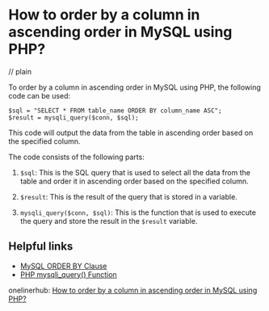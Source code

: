 # How to order by a column in ascending order in MySQL using PHP?
// plain

To order by a column in ascending order in MySQL using PHP, the following code can be used:

```
$sql = "SELECT * FROM table_name ORDER BY column_name ASC";
$result = mysqli_query($conn, $sql);
```

This code will output the data from the table in ascending order based on the specified column.

The code consists of the following parts:

1. `$sql`: This is the SQL query that is used to select all the data from the table and order it in ascending order based on the specified column.

2. `$result`: This is the result of the query that is stored in a variable.

3. `mysqli_query($conn, $sql)`: This is the function that is used to execute the query and store the result in the `$result` variable.

## Helpful links

- [MySQL ORDER BY Clause](https://www.w3schools.com/sql/sql_orderby.asp)
- [PHP mysqli_query() Function](https://www.w3schools.com/php/func_mysqli_query.asp)

onelinerhub: [How to order by a column in ascending order in MySQL using PHP?](https://onelinerhub.com/php-mysql/how-to-order-by-a-column-in-ascending-order-in-mysql-using-php)